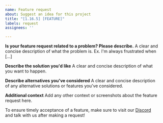 ```yaml
---
name: Feature request
about: Suggest an idea for this project
title: "[1.16.5] [FEATURE]"
labels: request
assignees: ''

---
```


<!--
WARNING:  Do not delete any of the sections below.  Improperly filled out issues will be closed if not rectified in a timely manner!
-->

**Is your feature request related to a problem? Please describe.**
A clear and concise description of what the problem is. Ex. I'm always frustrated when [...]

**Describe the solution you'd like**
A clear and concise description of what you want to happen.

**Describe alternatives you've considered**
A clear and concise description of any alternative solutions or features you've considered.

**Additional context**
Add any other context or screenshots about the feature request here.

To ensure timely acceptance of a feature, make sure to visit our [Discord](https://discord.gg/FNRQjmr) and talk with us after making a request!
